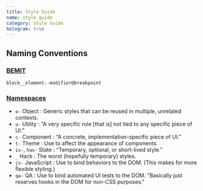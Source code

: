 ```yaml
---
title: Style Guide
name: style_guide
category: Style Guide
hologram: true
---
```

## Naming Conventions

### [BEMIT](http://csswizardry.com/2015/08/bemit-taking-the-bem-naming-convention-a-step-further/)

`block__element--modifier@breakpoint`

### [Namespaces](http://csswizardry.com/2015/03/more-transparent-ui-code-with-namespaces/)

- `o-`   Object     : Generic styles that can be reused in multiple, unrelated contexts.
- `u-`   Utility    : “A very specific role [that is] not tied to any specific piece of UI.”
- `c-`   Component  : “A concrete, implementation-specific piece of UI.”
- `t-`   Theme      : Use to affect the appearance of components.
- `is-`,
  `has-` State      : “Temporary, optional, or short-lived style.”
-  `_`   Hack       : The worst (hopefully temporary) styles.
- `js-`  JavaScript : Use to bind behaviors to the DOM. (This makes for more flexible styling.)
- `qa-`  QA         : Use to bind automated UI tests to the DOM. "Basically just reserves hooks in the DOM for non-CSS purposes."
